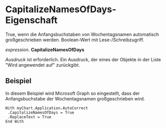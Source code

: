 
# CapitalizeNamesOfDays-Eigenschaft

True, wenn die Anfangsbuchstaben von Wochentagsnamen automatisch großgeschrieben werden. Boolean-Wert mit Lese-/Schreibzugriff.

 _expression_. **CapitalizeNamesOfDays**

 _Ausdruck_ ist erforderlich. Ein Ausdruck, der eines der Objekte in der Liste "Wird angewendet auf" zurückgibt.


## Beispiel

In diesem Beispiel wird Microsoft Graph so eingestellt, dass der Anfangsbuchstabe der Wochentagsnamen großgeschrieben wird.


```
With myChart.Application.AutoCorrect 
 .CapitalizeNamesOfDays = True 
 .ReplaceText = True 
End With
```


